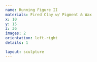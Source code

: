 ```yaml
---
name: Running Figure II
materials: Fired Clay w/ Pigment & Wax
x: 10
y: 15
z: 36
images: 2
orientation: left-right
details: 1

layout: sculpture
---
```

